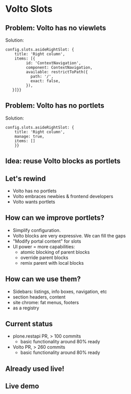 # Volto Slots

##  Problem: Volto has no viewlets

Solution:

```
config.slots.asideRightSlot: {
    title: 'Right column',
    items: [{
         id: 'ContextNavigation',
         component: ContextNavigation,
         available: restrictToPath({
           path: '/',
           exact: false,
         }),
   }]}}
```

## Problem: Volto has no portlets

Solution:

```
config.slots.asideRightSlot: {
    title: 'Right column',
    manage: true,
    items: []
    }}
```

## Idea: reuse Volto blocks as portlets

<!--
Reuse the Volto blocks as an engine for "layout things".
-->

## Let's rewind

* Volto has no portlets
* Volto embraces newbies & frontend developers
* Volto wants portlets

<!--
Context:

Volto has no portlets. If you dig hard enough, you'll find a plone.restapi PR
with portlet serialization and a Volto portlet renderer that I've implemented,
but the "classic" Plone portlets are not officially supported by Volto.

With Volto we're trying to empower the frontend developers, so people with no
knowledge of Plone can make a significant contributions to Plone
projects. With Volto it is actually possible for someone with almost 0 Plone
"backend" knowledge to create and develop a real project.

The portlets themselves are a great concept. Not every project needs them, but
it's good to have them in the "arsenal".
-->

## How can we improve portlets?

* Simplify configuration.
* Volto blocks are very expressive. We can fill the gaps
* "Modify portal content" for slots
* UI power = more capabilities:
  - atomic blocking of parent blocks
  - override parent blocks
  - remix parent with local blocks

<!--
What can we do to improve the portlet story? These are the propositions of the
slots:

- Simplify configuration of slots. That's just 2 lines of JSON configuration in Volto
- reuse the existing Volto blocks as portlets
- Cover missing gaps with new dedicated Volto blocks, such as navigation
- Allow selectively managing slots as content, editable with the `Modify
  portal content` permission.
- Having Volto and React power, it's easier to create UI that expresses more
  complex scenarios:
    - atomic blocking of inherited blocks, instead of all or nothing
    - create local copies of blocks
    - mix order of "local" and inherited blocks
-->

## How can we use them?

- Sidebars: listings, info boxes, navigation, etc
- section headers, content
- site chrome: fat menus, footers
- as a registry

<!--
What can we do with them?

- sidebars: info boxes, navigation, etc
- "fat menus".
- section headers, content
- footers
- etc
- Wild scenarios, such as using the slots endpoint as a registry for site-wide
  configuration. A "TTW block designer" could use the slots to store its
  presets.
-->

## Current status

- plone.restapi PR, > 100 commits
  - basic functionality around 80% ready
- Volto PR, > 260 commits
  - basic functionality around 80% ready

## Already used live!

## Live demo
